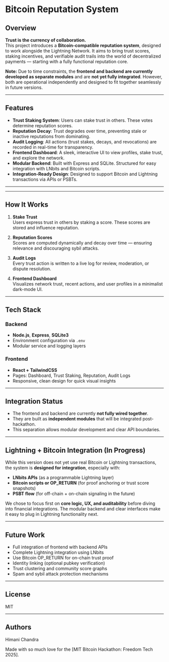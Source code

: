 # Bitcoin Reputation System

## Overview

**Trust is the currency of collaboration.**  
This project introduces a **Bitcoin-compatible reputation system**, designed to work alongside the Lightning Network. It aims to bring trust scores, staking incentives, and verifiable audit trails into the world of decentralized payments — starting with a fully functional reputation core.

**Note:** Due to time constraints, the **frontend and backend are currently developed as separate modules** and are **not yet fully integrated**. However, both are operational independently and designed to fit together seamlessly in future versions.

---

## Features

- **Trust Staking System**: Users can stake trust in others. These votes determine reputation scores.
- **Reputation Decay**: Trust degrades over time, preventing stale or inactive reputations from dominating.
- **Audit Logging**: All actions (trust stakes, decays, and revocations) are recorded in real-time for transparency.
- **Frontend Dashboard**: A sleek, interactive UI to view profiles, stake trust, and explore the network.
- **Modular Backend**: Built with Express and SQLite. Structured for easy integration with LNbits and Bitcoin scripts.
- **Integration-Ready Design**: Designed to support Bitcoin and Lightning transactions via APIs or PSBTs.

---


---

## How It Works

1. **Stake Trust**  
   Users express trust in others by staking a score. These scores are stored and influence reputation.

2. **Reputation Scores**  
   Scores are computed dynamically and decay over time — ensuring relevance and discouraging sybil attacks.

3. **Audit Logs**  
   Every trust action is written to a live log for review, moderation, or dispute resolution.

4. **Frontend Dashboard**  
   Visualizes network trust, recent actions, and user profiles in a minimalist dark-mode UI.

---

## Tech Stack

### Backend
- **Node.js**, **Express**, **SQLite3**
- Environment configuration via `.env`
- Modular service and logging layers

### Frontend
- **React + TailwindCSS**
- Pages: Dashboard, Trust Staking, Reputation, Audit Logs
- Responsive, clean design for quick visual insights

---

## Integration Status

- The frontend and backend are currently **not fully wired together**.
- They are built as **independent modules** that will be integrated post-hackathon.
- This separation allows modular development and clear API boundaries.

---

## Lightning + Bitcoin Integration (In Progress)

While this version does not yet use real Bitcoin or Lightning transactions, the system is **designed for integration**, especially with:
- **LNbits APIs** (as a programmable Lightning layer)
- **Bitcoin scripts or OP_RETURN** (for proof anchoring or trust score snapshots)
- **PSBT flow** (for off-chain + on-chain signaling in the future)

We chose to focus first on **core logic, UX, and auditability** before diving into financial integrations. The modular backend and clear interfaces make it easy to plug in Lightning functionality next.

---

## Future Work

- Full integration of frontend with backend APIs
- Complete Lightning integration using LNbits
- Use Bitcoin OP_RETURN for on-chain trust proof
- Identity linking (optional pubkey verification)
- Trust clustering and community score graphs
- Spam and sybil attack protection mechanisms

---

## License

MIT

---

## Authors
Himani Chandra

Made with so much love for the [MIT Bitcoin Hackathon: Freedom Tech 2025].

